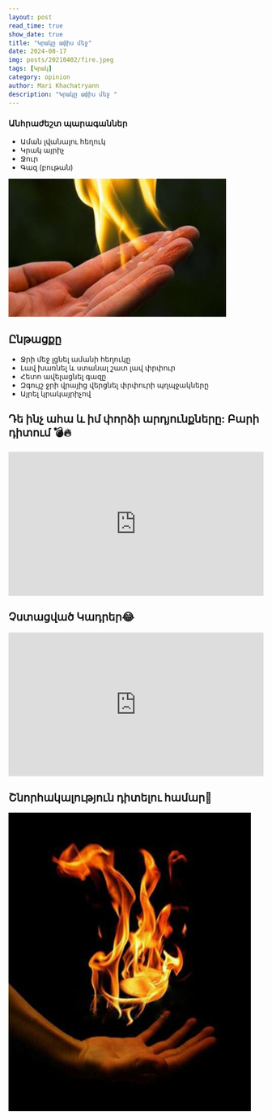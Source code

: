 ```yaml
---
layout: post
read_time: true
show_date: true
title: "Կրակը ափիս մեջ"
date: 2024-08-17
img: posts/20210402/fire.jpeg
tags: [Կրակ]
category: opinion
author: Mari Khachatryann
description: "Կրակը ափիս մեջ "
---
```



### Անհրաժեշտ պարագաններ

- Աման լվանալու հեղուկ
- Կրակ այրիչ
- Ջուր
- Գազ (բութան)


![Կրակ](./assets/img/posts/20210402/fire_1.jpeg)


## Ընթացքը

- Ջրի մեջ լցնել ամանի հեղուկը
- Լավ խառնել և ստանալ շատ լավ փրփուր
- Հետո ավելացնել գազը
- Զգույշ ջրի վրայից վերցնել փրփուրի պղպջակները
- Այրել կրակայրիչով


## Դե ինչ ահա և իմ փորձի արդյունքները: Բարի դիտում 💣🔥


<div style="position: relative; padding-bottom: 56.25%; height: 0; overflow: hidden; max-width: 100%; background: #000;">
  <iframe src="https://www.youtube.com/embed/VB9Bo11MZT4" style="position: absolute; top: 0; left: 0; width: 100%; height: 100%;" frameborder="0" allow="accelerometer; autoplay; clipboard-write; encrypted-media; gyroscope; picture-in-picture" allowfullscreen></iframe>
</div>

## Չստացված Կադրեր😂


<div style="position: relative; padding-bottom: 56.25%; height: 0; overflow: hidden; max-width: 100%; background: #000;">
  <iframe src="https://www.youtube.com/embed/2yAiXbZrsvY" style="position: absolute; top: 0; left: 0; width: 100%; height: 100%;" frameborder="0" allow="accelerometer; autoplay; clipboard-write; encrypted-media; gyroscope; picture-in-picture" allowfullscreen></iframe>
</div>


## Շնորհակալություն դիտելու համար🤍


![Կրակ](./assets/img/posts/20210402/fire_2.jpeg)
